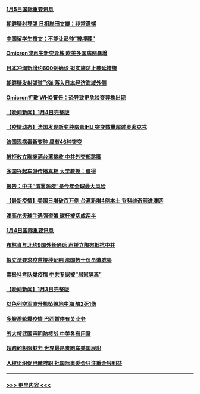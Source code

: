 #### [1月5日国际重要讯息](../pages/prog202/a103313267.md?t=01052000) 
#### [朝鲜疑射导弹 日相岸田文雄：非常遗憾](../pages/prog202/a103313246.md?t=01052000) 
#### [中国留学生撰文：不能让彭帅“被埋葬”](../pages/prog202/a103313154.md?t=01052000) 
#### [Omicron或再生新变异株 欧美多国病例暴增](../pages/prog202/a103313091.md?t=01052000) 
#### [日本冲绳新增约600例确诊 拟实施防止蔓延措施](../pages/prog202/a103313076.md?t=01052000) 
#### [朝鲜疑发射弹道飞弹 落入日本经济海域外侧](../pages/prog202/a103313060.md?t=01052000) 
#### [Omicron扩散 WHO警告：恐导致更危险变异株出现](../pages/prog202/a103312998.md?t=01052000) 
#### [【晚间新闻】1月4日完整版](../pages/prog202/a103312962.md?t=01052000) 
#### [【疫情动态】法国发现新变种病毒IHU 突变数量超过奥密克戎](../pages/prog202/a103312809.md?t=01052000) 
#### [法国现病毒新变种 具有46种突变](../pages/prog202/a103312896.md?t=01052000) 
#### [被拒收立陶宛酒台湾接收 中共外交部跳脚](../pages/prog202/a103312771.md?t=01052000) 
#### [多国兴起车游传播真相 大学教授：值得](../pages/prog202/a103312759.md?t=01052000) 
#### [报告：中共“清零防疫”是今年全球最大风险](../pages/prog202/a103312694.md?t=01052000) 
#### [【最新疫情】美国日增破百万例 台湾新增4例本土 乔科维奇前进澳网](../pages/prog202/a103312562.md?t=01052000) 
#### [澳高尔夫球手遇强盗蟹 球杆被切成两半](../pages/prog202/a103312407.md?t=01052000) 
#### [1月4日国际重要讯息](../pages/prog202/a103312322.md?t=01052000) 
#### [布林肯与北约9国外长通话 声援立陶宛抵抗中共](../pages/prog202/a103312206.md?t=01052000) 
#### [拟立法要求疫苗接种证明 法国数十议员遭威胁](../pages/prog202/a103312188.md?t=01052000) 
#### [南极科考队爆疫情 中共专家被“居家隔离”](../pages/prog202/a103312069.md?t=01052000) 
#### [【晚间新闻】1月3日完整版](../pages/prog202/a103312038.md?t=01052000) 
#### [以色列空军直升机坠毁地中海 酿2死1伤](../pages/prog202/a103312082.md?t=01052000) 
#### [多艘游轮爆疫情 巴西暂停有关业务](../pages/prog202/a103312019.md?t=01052000) 
#### [五大核武国声明防核战 中美各有用意](../pages/prog202/a103311855.md?t=01052000) 
#### [超跑的极限魅力 世界最昂贵跑车美国展出](../pages/prog202/a103311804.md?t=01052000) 
#### [人权组织促巴赫辞职 批国际奥委会只注重金钱利益](../pages/prog202/a103311911.md?t=01052000) 

----
#### [ >>> 更早内容 <<< ](../indexes/prog202-earlier.md)
